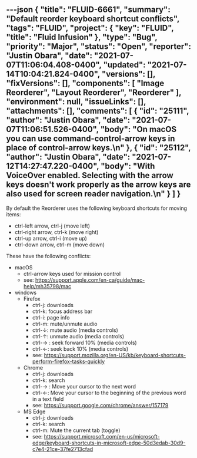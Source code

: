 ---json
{
  "title": "FLUID-6661",
  "summary": "Default reorder keyboard shortcut conflicts",
  "tags": "FLUID",
  "project": {
    "key": "FLUID",
    "title": "Fluid Infusion"
  },
  "type": "Bug",
  "priority": "Major",
  "status": "Open",
  "reporter": "Justin Obara",
  "date": "2021-07-07T11:06:04.408-0400",
  "updated": "2021-07-14T10:04:21.824-0400",
  "versions": [],
  "fixVersions": [],
  "components": [
    "Image Reorderer",
    "Layout Reorderer",
    "Reorderer"
  ],
  "environment": null,
  "issueLinks": [],
  "attachments": [],
  "comments": [
    {
      "id": "25111",
      "author": "Justin Obara",
      "date": "2021-07-07T11:06:51.526-0400",
      "body": "On macOS you can use command-control-arrow keys in place of control-arrow keys.\n"
    },
    {
      "id": "25112",
      "author": "Justin Obara",
      "date": "2021-07-12T14:27:47.220-0400",
      "body": "With VoiceOver enabled. Selecting with the arrow keys doesn't work properly as the arrow keys are also used for screen reader navigation.\n"
    }
  ]
}
---
By default the Reorderer uses the following keyboard shortcuts for moving items:

* ctrl-left arrow, ctrl-j (move left)
* ctrl-right arrow, ctrl-k (move right)
* ctrl-up arrow, ctrl-i (move up)
* ctrl-down arrow, ctrl-m (move down)

These have the following conflicts:

* macOS
  * ctrl-arrow keys used for mission control
  * see: <https://support.apple.com/en-ca/guide/mac-help/mh35798/mac>
* windows
  * Firefox
    * ctrl-j: downloads
    * ctrl-k: focus address bar
    * ctrl-i: page info
    * ctrl-m: mute/unmute audio
    * ctrl-↓: mute audio (media controls)
    * ctrl-↑: unmute audio (media controls)
    * ctrl-→ : seek forward 10% (media controls)
    * ctrl-←: seek back 10% (media controls)
    * see: <https://support.mozilla.org/en-US/kb/keyboard-shortcuts-perform-firefox-tasks-quickly>
  * Chrome
    * ctrl-j: downloads
    * ctrl-k: search
    * ctrl-→ : Move your cursor to the next word
    * ctrl-←: Move your cursor to the beginning of the previous word in a text field
    * see: <https://support.google.com/chrome/answer/157179>
  * MS Edge
    * ctrl-j: downloads
    * ctrl-k: search
    * ctrl-m: Mute the current tab (toggle)
    * see: <https://support.microsoft.com/en-us/microsoft-edge/keyboard-shortcuts-in-microsoft-edge-50d3edab-30d9-c7e4-21ce-37fe2713cfad>

        